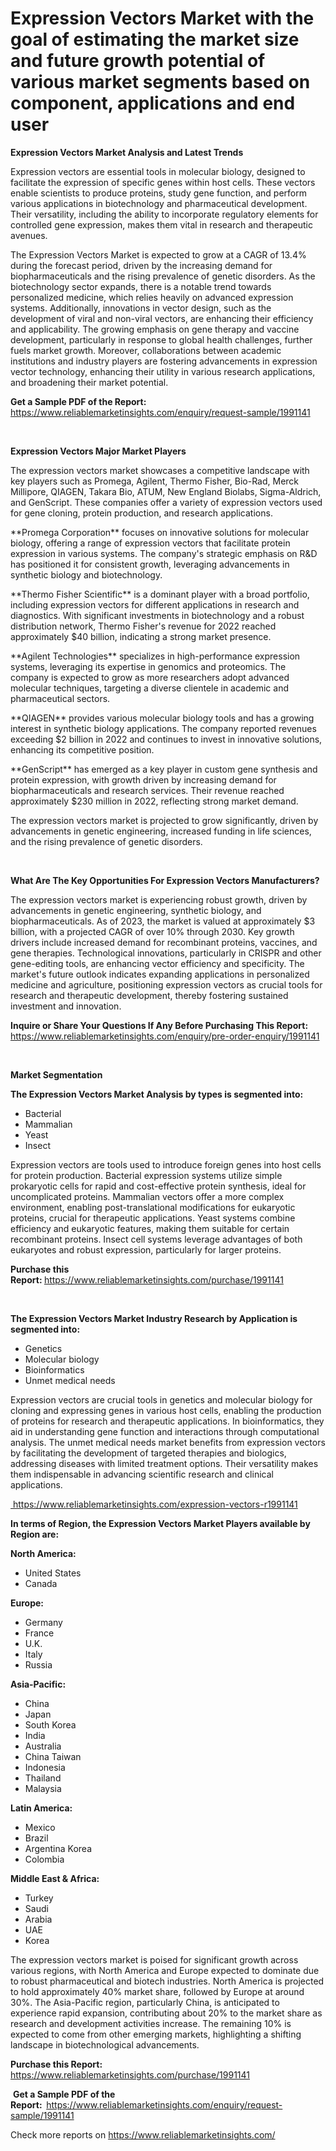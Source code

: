 <p><h1>Expression Vectors Market with the goal of estimating the market size and future growth potential of various market segments based on component, applications and end user</h1></p><p><strong>Expression Vectors Market Analysis and Latest Trends</strong></p>
<p><p>Expression vectors are essential tools in molecular biology, designed to facilitate the expression of specific genes within host cells. These vectors enable scientists to produce proteins, study gene function, and perform various applications in biotechnology and pharmaceutical development. Their versatility, including the ability to incorporate regulatory elements for controlled gene expression, makes them vital in research and therapeutic avenues.</p><p>The Expression Vectors Market is expected to grow at a CAGR of 13.4% during the forecast period, driven by the increasing demand for biopharmaceuticals and the rising prevalence of genetic disorders. As the biotechnology sector expands, there is a notable trend towards personalized medicine, which relies heavily on advanced expression systems. Additionally, innovations in vector design, such as the development of viral and non-viral vectors, are enhancing their efficiency and applicability. The growing emphasis on gene therapy and vaccine development, particularly in response to global health challenges, further fuels market growth. Moreover, collaborations between academic institutions and industry players are fostering advancements in expression vector technology, enhancing their utility in various research applications, and broadening their market potential.</p></p>
<p><strong>Get a Sample PDF of the Report:&nbsp;</strong> <a href="https://www.reliablemarketinsights.com/enquiry/request-sample/1991141?utm_campaign=2204&utm_medium=2&utm_source=Github&utm_content=ia&utm_term=03032025&utm_id=expression-vectors">https://www.reliablemarketinsights.com/enquiry/request-sample/1991141</a></p>
<p>&nbsp;</p>
<p><strong>Expression Vectors Major Market Players</strong></p>
<p><p>The expression vectors market showcases a competitive landscape with key players such as Promega, Agilent, Thermo Fisher, Bio-Rad, Merck Millipore, QIAGEN, Takara Bio, ATUM, New England Biolabs, Sigma-Aldrich, and GenScript. These companies offer a variety of expression vectors used for gene cloning, protein production, and research applications.</p><p>**Promega Corporation** focuses on innovative solutions for molecular biology, offering a range of expression vectors that facilitate protein expression in various systems. The company's strategic emphasis on R&D has positioned it for consistent growth, leveraging advancements in synthetic biology and biotechnology.</p><p>**Thermo Fisher Scientific** is a dominant player with a broad portfolio, including expression vectors for different applications in research and diagnostics. With significant investments in biotechnology and a robust distribution network, Thermo Fisher's revenue for 2022 reached approximately $40 billion, indicating a strong market presence.</p><p>**Agilent Technologies** specializes in high-performance expression systems, leveraging its expertise in genomics and proteomics. The company is expected to grow as more researchers adopt advanced molecular techniques, targeting a diverse clientele in academic and pharmaceutical sectors.</p><p>**QIAGEN** provides various molecular biology tools and has a growing interest in synthetic biology applications. The company reported revenues exceeding $2 billion in 2022 and continues to invest in innovative solutions, enhancing its competitive position.</p><p>**GenScript** has emerged as a key player in custom gene synthesis and protein expression, with growth driven by increasing demand for biopharmaceuticals and research services. Their revenue reached approximately $230 million in 2022, reflecting strong market demand.</p><p>The expression vectors market is projected to grow significantly, driven by advancements in genetic engineering, increased funding in life sciences, and the rising prevalence of genetic disorders.</p></p>
<p>&nbsp;</p>
<p><strong>What Are The Key Opportunities For Expression Vectors Manufacturers?</strong></p>
<p><p>The expression vectors market is experiencing robust growth, driven by advancements in genetic engineering, synthetic biology, and biopharmaceuticals. As of 2023, the market is valued at approximately $3 billion, with a projected CAGR of over 10% through 2030. Key growth drivers include increased demand for recombinant proteins, vaccines, and gene therapies. Technological innovations, particularly in CRISPR and other gene-editing tools, are enhancing vector efficiency and specificity. The market's future outlook indicates expanding applications in personalized medicine and agriculture, positioning expression vectors as crucial tools for research and therapeutic development, thereby fostering sustained investment and innovation.</p></p>
<p><strong>Inquire or Share Your Questions If Any Before Purchasing This Report:</strong> <a href="https://www.reliablemarketinsights.com/enquiry/pre-order-enquiry/1991141?utm_campaign=2204&utm_medium=2&utm_source=Github&utm_content=ia&utm_term=03032025&utm_id=expression-vectors">https://www.reliablemarketinsights.com/enquiry/pre-order-enquiry/1991141</a></p>
<p>&nbsp;</p>
<p><strong>Market Segmentation</strong></p>
<p><strong>The Expression Vectors Market Analysis by types is segmented into:</strong></p>
<p><ul><li>Bacterial</li><li>Mammalian</li><li>Yeast</li><li>Insect</li></ul></p>
<p><p>Expression vectors are tools used to introduce foreign genes into host cells for protein production. Bacterial expression systems utilize simple prokaryotic cells for rapid and cost-effective protein synthesis, ideal for uncomplicated proteins. Mammalian vectors offer a more complex environment, enabling post-translational modifications for eukaryotic proteins, crucial for therapeutic applications. Yeast systems combine efficiency and eukaryotic features, making them suitable for certain recombinant proteins. Insect cell systems leverage advantages of both eukaryotes and robust expression, particularly for larger proteins.</p></p>
<p><strong>Purchase this Report:&nbsp;</strong><a href="https://www.reliablemarketinsights.com/purchase/1991141?utm_campaign=2204&utm_medium=2&utm_source=Github&utm_content=ia&utm_term=03032025&utm_id=expression-vectors">https://www.reliablemarketinsights.com/purchase/1991141</a></p>
<p>&nbsp;</p>
<p><strong>The Expression Vectors Market Industry Research by Application is segmented into:</strong></p>
<p><ul><li>Genetics</li><li>Molecular biology</li><li>Bioinformatics</li><li>Unmet medical needs</li></ul></p>
<p><p>Expression vectors are crucial tools in genetics and molecular biology for cloning and expressing genes in various host cells, enabling the production of proteins for research and therapeutic applications. In bioinformatics, they aid in understanding gene function and interactions through computational analysis. The unmet medical needs market benefits from expression vectors by facilitating the development of targeted therapies and biologics, addressing diseases with limited treatment options. Their versatility makes them indispensable in advancing scientific research and clinical applications.</p></p>
<p><a href="https://www.reliablemarketinsights.com/expression-vectors-r1991141?utm_campaign=2204&utm_medium=2&utm_source=Github&utm_content=ia&utm_term=03032025&utm_id=expression-vectors">&nbsp;https://www.reliablemarketinsights.com/expression-vectors-r1991141</a></p>
<p><strong>In terms of Region, the Expression Vectors Market Players available by Region are:</strong></p>
<p>
    <p> <strong> North America: </strong>
        <ul>
            <li>United States</li>
            <li>Canada</li>
        </ul>
        </p> 
    <p> <strong> Europe: </strong>
        <ul>
            <li>Germany</li>
            <li>France</li>
            <li>U.K.</li>
            <li>Italy</li>
            <li>Russia</li>
        </ul>
        </p> 
    <p> <strong> Asia-Pacific: </strong>
        <ul>
            <li>China</li>
            <li>Japan</li>
            <li>South Korea</li>
            <li>India</li>
            <li>Australia</li>
            <li>China Taiwan</li>
            <li>Indonesia</li>
            <li>Thailand</li>
            <li>Malaysia</li>
        </ul>
        </p> 
    <p> <strong> Latin America: </strong>
        <ul>
            <li>Mexico</li>
            <li>Brazil</li>
            <li>Argentina Korea</li>
            <li>Colombia</li>
        </ul>
        </p> 
    <p> <strong> Middle East & Africa: </strong>
        <ul>
            <li>Turkey</li>
            <li>Saudi</li>
            <li>Arabia</li>
            <li>UAE</li>
            <li>Korea</li>
        </ul>
    </p>
    </p>
<p><p>The expression vectors market is poised for significant growth across various regions, with North America and Europe expected to dominate due to robust pharmaceutical and biotech industries. North America is projected to hold approximately 40% market share, followed by Europe at around 30%. The Asia-Pacific region, particularly China, is anticipated to experience rapid expansion, contributing about 20% to the market share as research and development activities increase. The remaining 10% is expected to come from other emerging markets, highlighting a shifting landscape in biotechnological advancements.</p></p>
<p><strong>Purchase this Report: </strong><a href="https://www.reliablemarketinsights.com/purchase/1991141?utm_campaign=2204&utm_medium=2&utm_source=Github&utm_content=ia&utm_term=03032025&utm_id=expression-vectors">https://www.reliablemarketinsights.com/purchase/1991141</a></p>
<p>&nbsp;<strong>Get a Sample PDF of the Report:&nbsp;&nbsp;</strong><a href="https://www.reliablemarketinsights.com/enquiry/request-sample/1991141?utm_campaign=2204&utm_medium=2&utm_source=Github&utm_content=ia&utm_term=03032025&utm_id=expression-vectors">https://www.reliablemarketinsights.com/enquiry/request-sample/1991141</a></p>
<p><strong></strong></p>
<p>Check more reports on <a href="https://www.reliablemarketinsights.com/?utm_campaign=2204&utm_medium=2&utm_source=Github&utm_content=ia&utm_term=03032025&utm_id=expression-vectors">https://www.reliablemarketinsights.com/</a></p>